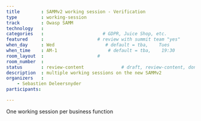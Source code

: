 ```yaml
---
title        : SAMMv2 working session - Verification
type         : working-session
track        : Owasp SAMM
technology   :
categories   :                      # GDPR, Juice Shop, etc.
featured     :                    # review with summit team "yes"
when_day     : Wed                   # default = tba,    Tues
when_time    : AM-1                   # default = tba,    19:30
room_layout  :                    #
room_number  :
status       : review-content              # draft, review-content, done
description  : multiple working sessions on the new SAMMv2
organizers   :
    - Sebastien Deleersnyder
participants:

---
```


One working session per business function
